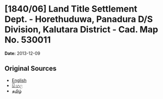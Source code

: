 # [1840/06] Land Title Settlement Dept. - Horethuduwa, Panadura D/S Division, Kalutara District - Cad. Map No. 530011

**Date:** 2013-12-09

## Original Sources

- [English](https://documents.gov.lk/view/extra-gazettes/2013/12/1840-06_E.pdf)
- [සිංහල](https://documents.gov.lk/view/extra-gazettes/2013/12/1840-06_S.pdf)
- [தமிழ்](https://documents.gov.lk/view/extra-gazettes/2013/12/1840-06_T.pdf)
